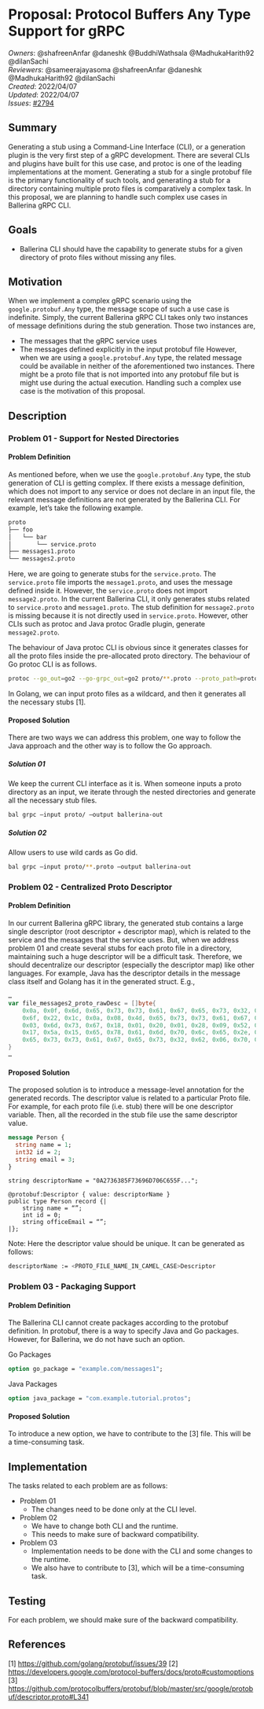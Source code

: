 # Proposal: Protocol Buffers Any Type Support for gRPC

_Owners_: @shafreenAnfar @daneshk @BuddhiWathsala @MadhukaHarith92 @dilanSachi  
_Reviewers_: @sameerajayasoma @shafreenAnfar @daneshk @MadhukaHarith92 @dilanSachi  
_Created_: 2022/04/07   
_Updated_: 2022/04/07  
_Issues_: [#2794](https://github.com/ballerina-platform/ballerina-standard-library/issues/2794)  

## Summary
Generating a stub using a Command-Line Interface (CLI), or a generation plugin is the very first step of a gRPC development. There are several CLIs and plugins have built for this use case, and protoc is one of the leading implementations at the moment. Generating a stub for a single protobuf file is the primary functionality of such tools, and generating a stub for a directory containing multiple proto files is comparatively a complex task. In this proposal, we are planning to handle such complex use cases in Ballerina gRPC CLI.

## Goals
- Ballerina CLI should have the capability to generate stubs for a given directory of proto files without missing any files.

## Motivation
When we implement a complex gRPC scenario using the `google.protobuf.Any` type, the message scope of such a use case is indefinite. Simply, the current Ballerina gRPC CLI takes only two instances of message definitions during the stub generation. Those two instances are,
- The messages that the gRPC service uses
- The messages defined explicitly in the input protobuf file
  However, when we are using a `google.protobuf.Any` type, the related message could be available in neither of the aforementioned two instances. There might be a proto file that is not imported into any protobuf file but is might use during the actual execution. Handling such a complex use case is the motivation of this proposal.

## Description
### Problem 01 - Support for Nested Directories
#### Problem Definition
As mentioned before, when we use the `google.protobuf.Any` type, the stub generation of CLI is getting complex. If there exists a message definition, which does not import to any service or does not declare in an input file, the relevant message definitions are not generated by the Ballerina CLI. For example, let’s take the following example.

```sh
proto
├── foo
│   └── bar
│       └── service.proto
├── messages1.proto
└── messages2.proto
```
Here, we are going to generate stubs for the `service.proto`. The `service.proto` file imports the `message1.proto`, and uses the message defined inside it. However, the `service.proto` does not import `message2.proto`. In the current Ballerina CLI, it only generates stubs related to `service.proto` and `message1.proto`. The stub definition for `message2.proto` is missing because it is not directly used in `service.proto`. However, other CLIs such as protoc and Java protoc Gradle plugin, generate `message2.proto`.

The behaviour of Java protoc CLI is obvious since it generates classes for all the proto files inside the pre-allocated proto directory. The behaviour of Go protoc CLI is as follows.

```sh
protoc --go_out=go2 --go-grpc_out=go2 proto/**.proto --proto_path=proto
```
In Golang, we can input proto files as a wildcard, and then it generates all the necessary stubs [1].

#### Proposed Solution
There are two ways we can address this problem, one way to follow the Java approach and the other way is to follow the Go approach.
##### Solution 01
We keep the current CLI interface as it is. When someone inputs a proto directory as an input, we iterate through the nested directories and generate all the necessary stub files.
```sh
bal grpc –input proto/ –output ballerina-out
```
##### Solution 02
Allow users to use wild cards as Go did.
```sh
bal grpc –input proto/**.proto –output ballerina-out
```

### Problem 02 - Centralized Proto Descriptor
#### Problem Definition
In our current Ballerina gRPC library, the generated stub contains a large single descriptor (root descriptor + descriptor map), which is related to the service and the messages that the service uses. But, when we address problem 01 and create several stubs for each proto file in a directory, maintaining such a huge descriptor will be a difficult task. Therefore, we should decentralize our descriptor (especially the descriptor map) like other languages. For example, Java has the descriptor details in the message class itself and Golang has it in the generated struct.
E.g.,
```go
…
var file_messages2_proto_rawDesc = []byte{
	0x0a, 0x0f, 0x6d, 0x65, 0x73, 0x73, 0x61, 0x67, 0x65, 0x73, 0x32, 0x2e, 0x70, 0x72, 0x6f, 0x74,
	0x6f, 0x22, 0x1c, 0x0a, 0x08, 0x4d, 0x65, 0x73, 0x73, 0x61, 0x67, 0x65, 0x32, 0x12, 0x10, 0x0a,
	0x03, 0x6d, 0x73, 0x67, 0x18, 0x01, 0x20, 0x01, 0x28, 0x09, 0x52, 0x03, 0x6d, 0x73, 0x67, 0x42,
	0x17, 0x5a, 0x15, 0x65, 0x78, 0x61, 0x6d, 0x70, 0x6c, 0x65, 0x2e, 0x63, 0x6f, 0x6d, 0x2f, 0x6d,
	0x65, 0x73, 0x73, 0x61, 0x67, 0x65, 0x73, 0x32, 0x62, 0x06, 0x70, 0x72, 0x6f, 0x74, 0x6f, 0x33,
}
…
```
#### Proposed Solution
The proposed solution is to introduce a message-level annotation for the generated records. The descriptor value is related to a particular Proto file. For example, for each proto file (i.e. stub) there will be one descriptor variable. Then, all the recorded in the stub file use the same descriptor value.

```proto
message Person {
  string name = 1;
  int32 id = 2;
  string email = 3;
}
```
```ballerina
string descriptorName = "0A2736385F73696D706C655F...";

@protobuf:Descriptor { value: descriptorName }
public type Person record {|
    string name = “”;
    int id = 0;
    string officeEmail = “”;
|};
```
Note: Here the descriptor value should be unique. It can be generated as follows:
```sh
descriptorName := <PROTO_FILE_NAME_IN_CAMEL_CASE>Descriptor
```

### Problem 03 - Packaging Support
#### Problem Definition
The Ballerina CLI cannot create packages according to the protobuf definition. In protobuf, there is a way to specify Java and Go packages. However, for Ballerina, we do not have such an option.

Go Packages
```proto
option go_package = "example.com/messages1";
```

Java Packages
```proto
option java_package = "com.example.tutorial.protos";
```
#### Proposed Solution
To introduce a new option, we have to contribute to the [3] file. This will be a time-consuming task.

## Implementation
The tasks related to each problem are as follows:
- Problem 01
    - The changes need to be done only at the CLI level.
- Problem 02
    - We have to change both CLI and the runtime.
    - This needs to make sure of backward compatibility.
- Problem 03
    - Implementation needs to be done with the CLI and some changes to the runtime.
    - We also have to contribute to [3], which will be a time-consuming task.

## Testing
For each problem, we should make sure of the backward compatibility.

## References
[1] https://github.com/golang/protobuf/issues/39
[2] https://developers.google.com/protocol-buffers/docs/proto#customoptions
[3] https://github.com/protocolbuffers/protobuf/blob/master/src/google/protobuf/descriptor.proto#L341 
